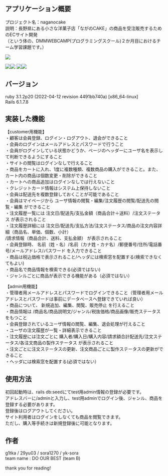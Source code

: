 <!--# README-->
<!--アプリケーション名・簡潔な概要・アプリケーションＵＲＬ-->
<!--動作がわかるような画像やGif動画-->
<!--アプリケーションの詳細な説明-->
<!--使っている言語やフレームワークのバージョン-->
<!--環境構築に必要な手順-->
<!--インフラ・フロント・バックそれぞれの技術選定-->
<!--実装した機能-->
<!--設計書-->
<!--使用方法-->
<!--作者（アカウント）-->

## アプリケーション概要
  プロジェクト名：naganocake  
  説明：長野県にある小さな洋菓子店「ながのCAKE」の商品を受注販売するためのECサイト開発  
  （という体の、DMMWEBCAMP(プログラミングスクール)２か月目におけるチーム学習課題です。）  
  
  
<img src="https://github.com/B-DO-OUR-BEST/naganocake/assets/165782083/cf3bff4f-b97f-4733-a901-e1900bc73ee8">  
  

<img src="https://img.shields.io/badge/-Amazon%20aws-232F3E.svg?logo=amazon-aws&style=plastic"><img src="https://img.shields.io/badge/-Github-181717.svg?logo=github&style=plastic">
<img src="https://img.shields.io/badge/-Ruby-CC342D.svg?logo=ruby&style=plastic"><img src="https://img.shields.io/badge/-Rails-CC0000.svg?logo=rails&style=plastic">

## バージョン
  ruby 3.1.2p20 (2022-04-12 revision 4491bb740a) [x86_64-linux]  
  Rails 6.1.7.8
  
## 実装した機能
  【customer用機能】  
  ・顧客は会員登録、ログイン・ログアウト、退会ができること  
  ・会員のログインはメールアドレスとパスワードで行うこと  
  ・会員がログインしている状態かどうか、ページのヘッダーにユーザ名を表示して判断できるようにすること  
  ・サイトの閲覧はログインなしで行えること  
  ・商品をカートに入れ、1度に複数種類、複数商品の購入ができること。また、カート内の商品は個数変更・削除ができること  
  ・カートへの商品追加はログインなしでは行えないこと  
  ・クレジットカード情報はシステム上保持しないこと  
  ・会員は配送先を複数登録しておくことが可能であること  
  ・会員はマイページから  ユーザ情報の閲覧・編集/注文履歴の閲覧/配送先の閲覧・編集  ができること  
  ・注文履歴一覧には  注文日/配送先/支払金額（商品合計＋送料）/注文ステータス  が表示されること  
  ・注文履歴詳細には  注文日/配送先/支払方法/注文ステータス/商品の注文内容詳細（商品名、単価、個数、小計）  
                      /請求情報（商品合計、送料、支払金額）  が表示されること  
  ・会員登録時、  名前（姓・名）/名前（カナ姓・カナ名）/郵便番号/住所/電話番号/メールアドレス/パスワード  を入力できること  
  ・商品は税込価格で表示されること/ヘッダには検索窓を配置する(検索できなくてもよい)  
  ・商品名で商品情報を検索できる(必須ではない)  
  ・ジャンルごとに商品が表示できる機能がある（必須ではない）  

  【admin用機能】  
  ・管理者用メールアドレスとパスワードでログインできること（管理者用メールアドレスとパスワードは事前にデータベースへ登録できていれば良い）  
  ・商品について、  新規追加、編集、閲覧、販売停止 を行えること  
  ・商品情報は  /商品名/商品説明文/ジャンル/税抜価格/商品画像/販売ステータス  をもつこと  
  ・会員登録されているユーザ情報の閲覧、編集、退会処理が行えること  
  ・ユーザの注文履歴が一覧・詳細表示できること  
  ・注文履歴には注文ごとに  購入者/購入日/購入内容/請求額合計配送先/注文ステータス/各注文商品の製作ステータス  が表示されること  
  ・注文ごとに注文ステータスの更新、注文商品ごとに製作ステータスの更新ができること  
  ・ヘッダには検索窓を配置する(必須ではない）  
  
## 使用方法
  初回起動時は、rails db:seedにてtest用admin情報の登録が必要です。  
  アドレスバーに/adminと入力し、test用adminでログイン後、ジャンル、商品を登録する必要があります。  
  登録後はログアウトしてください。  
  サイト利用者はログインをしなくても商品を閲覧できます。  
  ただし、購入等手続きは新規登録後に可能となります。  
  
## 作者
  g1tka / 29yu03 / sora1270 / yk-sora  
  team name : DO OUR BEST (team B)  
  

thank you for reading!